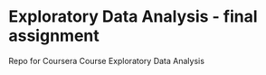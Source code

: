 # Exploratory Data Analysis - final assignment
 Repo for Coursera Course Exploratory Data Analysis 
